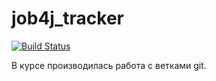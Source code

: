 # job4j_tracker

[![Build Status](https://app.travis-ci.com/Danil314-rgb/job4j_tracker.svg?branch=master)](https://app.travis-ci.com/Danil314-rgb/job4j_tracker)

В курсе производилась работа с ветками git.